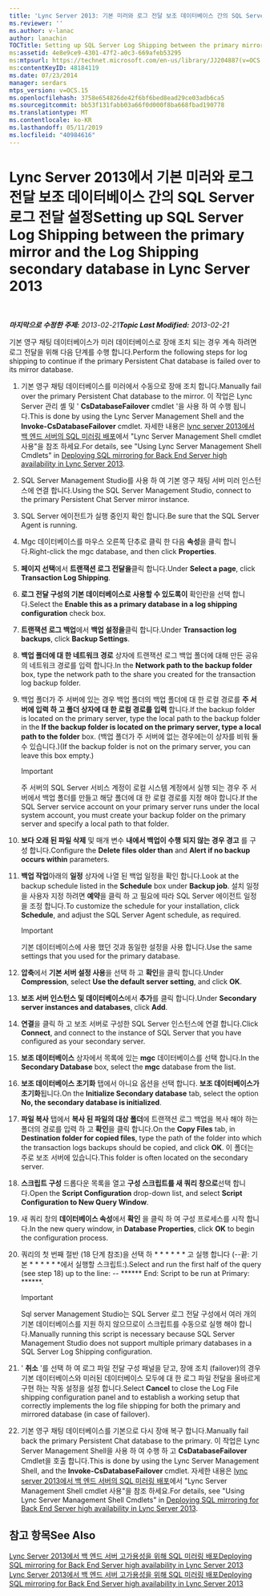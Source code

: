 ```yaml
---
title: 'Lync Server 2013: 기본 미러와 로그 전달 보조 데이터베이스 간의 SQL Server 로그 전달 설정'
ms.reviewer: ''
ms.author: v-lanac
author: lanachin
TOCTitle: Setting up SQL Server Log Shipping between the primary mirror and the Log Shipping secondary database
ms:assetid: 4e8e9ce9-4301-47f2-a0c3-669afeb53295
ms:mtpsurl: https://technet.microsoft.com/en-us/library/JJ204887(v=OCS.15)
ms:contentKeyID: 48184119
ms.date: 07/23/2014
manager: serdars
mtps_version: v=OCS.15
ms.openlocfilehash: 3758e654826de42f6bf6bed8ead29ce03adb6ca5
ms.sourcegitcommit: bb53f131fabb03a66f0d000f8ba668fbad190778
ms.translationtype: MT
ms.contentlocale: ko-KR
ms.lasthandoff: 05/11/2019
ms.locfileid: "40984616"
---
```

<div data-xmlns="http://www.w3.org/1999/xhtml">

<div class="topic" data-xmlns="http://www.w3.org/1999/xhtml" data-msxsl="urn:schemas-microsoft-com:xslt" data-cs="http://msdn.microsoft.com/en-us/">

<div data-asp="http://msdn2.microsoft.com/asp">

# <a name="setting-up-sql-server-log-shipping-between-the-primary-mirror-and-the-log-shipping-secondary-database-in-lync-server-2013"></a><span data-ttu-id="17966-102">Lync Server 2013에서 기본 미러와 로그 전달 보조 데이터베이스 간의 SQL Server 로그 전달 설정</span><span class="sxs-lookup"><span data-stu-id="17966-102">Setting up SQL Server Log Shipping between the primary mirror and the Log Shipping secondary database in Lync Server 2013</span></span>

</div>

<div id="mainSection">

<div id="mainBody">

<span> </span>

<span data-ttu-id="17966-103">_**마지막으로 수정한 주제:** 2013-02-21_</span><span class="sxs-lookup"><span data-stu-id="17966-103">_**Topic Last Modified:** 2013-02-21_</span></span>

<span data-ttu-id="17966-104">기본 영구 채팅 데이터베이스가 미러 데이터베이스로 장애 조치 되는 경우 계속 하려면 로그 전달을 위해 다음 단계를 수행 합니다.</span><span class="sxs-lookup"><span data-stu-id="17966-104">Perform the following steps for log shipping to continue if the primary Persistent Chat database is failed over to its mirror database.</span></span>

1.  <span data-ttu-id="17966-105">기본 영구 채팅 데이터베이스를 미러에서 수동으로 장애 조치 합니다.</span><span class="sxs-lookup"><span data-stu-id="17966-105">Manually fail over the primary Persistent Chat database to the mirror.</span></span> <span data-ttu-id="17966-106">이 작업은 Lync Server 관리 셸 및 ' **CsDatabaseFailover** cmdlet '을 사용 하 여 수행 됩니다.</span><span class="sxs-lookup"><span data-stu-id="17966-106">This is done by using the Lync Server Management Shell and the **Invoke-CsDatabaseFailover** cmdlet.</span></span> <span data-ttu-id="17966-107">자세한 내용은 [lync server 2013에서 백 엔드 서버의 SQL 미러링 배포](lync-server-2013-deploying-sql-mirroring-for-back-end-server-high-availability.md)에서 "Lync Server Management Shell cmdlet 사용"을 참조 하세요.</span><span class="sxs-lookup"><span data-stu-id="17966-107">For details, see "Using Lync Server Management Shell Cmdlets" in [Deploying SQL mirroring for Back End Server high availability in Lync Server 2013](lync-server-2013-deploying-sql-mirroring-for-back-end-server-high-availability.md).</span></span>

2.  <span data-ttu-id="17966-108">SQL Server Management Studio를 사용 하 여 기본 영구 채팅 서버 미러 인스턴스에 연결 합니다.</span><span class="sxs-lookup"><span data-stu-id="17966-108">Using the SQL Server Management Studio, connect to the primary Persistent Chat Server mirror instance.</span></span>

3.  <span data-ttu-id="17966-109">SQL Server 에이전트가 실행 중인지 확인 합니다.</span><span class="sxs-lookup"><span data-stu-id="17966-109">Be sure that the SQL Server Agent is running.</span></span>

4.  <span data-ttu-id="17966-110">Mgc 데이터베이스를 마우스 오른쪽 단추로 클릭 한 다음 **속성**을 클릭 합니다.</span><span class="sxs-lookup"><span data-stu-id="17966-110">Right-click the mgc database, and then click **Properties**.</span></span>

5.  <span data-ttu-id="17966-111">**페이지 선택**에서 **트랜잭션 로그 전달을**클릭 합니다.</span><span class="sxs-lookup"><span data-stu-id="17966-111">Under **Select a page**, click **Transaction Log Shipping**.</span></span>

6.  <span data-ttu-id="17966-112">**로그 전달 구성의 기본 데이터베이스로 사용할 수 있도록이** 확인란을 선택 합니다.</span><span class="sxs-lookup"><span data-stu-id="17966-112">Select the **Enable this as a primary database in a log shipping configuration** check box.</span></span>

7.  <span data-ttu-id="17966-113">**트랜잭션 로그 백업**에서 **백업 설정을**클릭 합니다.</span><span class="sxs-lookup"><span data-stu-id="17966-113">Under **Transaction log backups**, click **Backup Settings**.</span></span>

8.  <span data-ttu-id="17966-114">**백업 폴더에 대 한 네트워크 경로** 상자에 트랜잭션 로그 백업 폴더에 대해 만든 공유의 네트워크 경로를 입력 합니다.</span><span class="sxs-lookup"><span data-stu-id="17966-114">In the **Network path to the backup folder** box, type the network path to the share you created for the transaction log backup folder.</span></span>

9.  <span data-ttu-id="17966-115">백업 폴더가 주 서버에 있는 경우 백업 폴더의 백업 폴더에 대 한 로컬 경로를 **주 서버에 입력 하 고 폴더 상자에 대 한 로컬 경로를 입력** 합니다.</span><span class="sxs-lookup"><span data-stu-id="17966-115">If the backup folder is located on the primary server, type the local path to the backup folder in the **If the backup folder is located on the primary server, type a local path to the folder** box.</span></span> <span data-ttu-id="17966-116">(백업 폴더가 주 서버에 없는 경우에는이 상자를 비워 둘 수 있습니다.)</span><span class="sxs-lookup"><span data-stu-id="17966-116">(If the backup folder is not on the primary server, you can leave this box empty.)</span></span>
    
    <div>
    

    > [!IMPORTANT]  
    > <span data-ttu-id="17966-117">주 서버의 SQL Server 서비스 계정이 로컬 시스템 계정에서 실행 되는 경우 주 서버에서 백업 폴더를 만들고 해당 폴더에 대 한 로컬 경로를 지정 해야 합니다.</span><span class="sxs-lookup"><span data-stu-id="17966-117">If the SQL Server service account on your primary server runs under the local system account, you must create your backup folder on the primary server and specify a local path to that folder.</span></span>

    
    </div>

10. <span data-ttu-id="17966-118">**보다 오래 된 파일 삭제** 및 매개 변수 **내에서 백업이 수행 되지 않는 경우 경고** 를 구성 합니다.</span><span class="sxs-lookup"><span data-stu-id="17966-118">Configure the **Delete files older than** and **Alert if no backup occurs within** parameters.</span></span>

11. <span data-ttu-id="17966-119">**백업 작업**아래의 **일정** 상자에 나열 된 백업 일정을 확인 합니다.</span><span class="sxs-lookup"><span data-stu-id="17966-119">Look at the backup schedule listed in the **Schedule** box under **Backup job**.</span></span> <span data-ttu-id="17966-120">설치 일정을 사용자 지정 하려면 **예약**을 클릭 하 고 필요에 따라 SQL Server 에이전트 일정을 조정 합니다.</span><span class="sxs-lookup"><span data-stu-id="17966-120">To customize the schedule for your installation, click **Schedule**, and adjust the SQL Server Agent schedule, as required.</span></span>
    
    <div>
    

    > [!IMPORTANT]  
    > <span data-ttu-id="17966-121">기본 데이터베이스에 사용 했던 것과 동일한 설정을 사용 합니다.</span><span class="sxs-lookup"><span data-stu-id="17966-121">Use the same settings that you used for the primary database.</span></span>

    
    </div>

12. <span data-ttu-id="17966-122">**압축**에서 **기본 서버 설정 사용**을 선택 하 고 **확인**을 클릭 합니다.</span><span class="sxs-lookup"><span data-stu-id="17966-122">Under **Compression**, select **Use the default server setting**, and click **OK**.</span></span>

13. <span data-ttu-id="17966-123">**보조 서버 인스턴스 및 데이터베이스**에서 **추가**를 클릭 합니다.</span><span class="sxs-lookup"><span data-stu-id="17966-123">Under **Secondary server instances and databases**, click **Add**.</span></span>

14. <span data-ttu-id="17966-124">**연결**을 클릭 하 고 보조 서버로 구성한 SQL Server 인스턴스에 연결 합니다.</span><span class="sxs-lookup"><span data-stu-id="17966-124">Click **Connect**, and connect to the instance of SQL Server that you have configured as your secondary server.</span></span>

15. <span data-ttu-id="17966-125">**보조 데이터베이스** 상자에서 목록에 있는 **mgc** 데이터베이스를 선택 합니다.</span><span class="sxs-lookup"><span data-stu-id="17966-125">In the **Secondary Database** box, select the **mgc** database from the list.</span></span>

16. <span data-ttu-id="17966-126">**보조 데이터베이스 초기화** 탭에서 아니요 옵션을 선택 합니다. **보조 데이터베이스가 초기화**됩니다.</span><span class="sxs-lookup"><span data-stu-id="17966-126">On the **Initialize Secondary database** tab, select the option **No, the secondary database is initialized**.</span></span>

17. <span data-ttu-id="17966-127">**파일 복사** 탭에서 **복사 된 파일의 대상 폴더**에 트랜잭션 로그 백업을 복사 해야 하는 폴더의 경로를 입력 하 고 **확인**을 클릭 합니다.</span><span class="sxs-lookup"><span data-stu-id="17966-127">On the **Copy Files** tab, in **Destination folder for copied files**, type the path of the folder into which the transaction logs backups should be copied, and click **OK**.</span></span> <span data-ttu-id="17966-128">이 폴더는 주로 보조 서버에 있습니다.</span><span class="sxs-lookup"><span data-stu-id="17966-128">This folder is often located on the secondary server.</span></span>

18. <span data-ttu-id="17966-129">**스크립트 구성** 드롭다운 목록을 열고 **구성 스크립트를 새 쿼리 창으로**선택 합니다.</span><span class="sxs-lookup"><span data-stu-id="17966-129">Open the **Script Configuration** drop-down list, and select **Script Configuration to New Query Window**.</span></span>

19. <span data-ttu-id="17966-130">새 쿼리 창의 **데이터베이스 속성**에서 **확인** 을 클릭 하 여 구성 프로세스를 시작 합니다.</span><span class="sxs-lookup"><span data-stu-id="17966-130">In the new query window, in **Database Properties**, click **OK** to begin the configuration process.</span></span>

20. <span data-ttu-id="17966-131">쿼리의 첫 번째 절반 (18 단계 참조)을 선택 하 \* \* \* \* \* \* 고 실행 합니다 (--끝: 기본 \* \* \* \* \* \*에서 실행할 스크립트:).</span><span class="sxs-lookup"><span data-stu-id="17966-131">Select and run the first half of the query (see step 18) up to the line: -- \*\*\*\*\*\* End: Script to be run at Primary: \*\*\*\*\*\*.</span></span>
    
    <div>
    

    > [!IMPORTANT]  
    > <span data-ttu-id="17966-132">Sql server Management Studio는 SQL Server 로그 전달 구성에서 여러 개의 기본 데이터베이스를 지원 하지 않으므로이 스크립트를 수동으로 실행 해야 합니다.</span><span class="sxs-lookup"><span data-stu-id="17966-132">Manually running this script is necessary because SQL Server Management Studio does not support multiple primary databases in a SQL Server Log Shipping configuration.</span></span>

    
    </div>

21. <span data-ttu-id="17966-133">' **취소** '를 선택 하 여 로그 파일 전달 구성 패널을 닫고, 장애 조치 (failover)의 경우 기본 데이터베이스와 미러된 데이터베이스 모두에 대 한 로그 파일 전달을 올바르게 구현 하는 작동 설정을 설정 합니다.</span><span class="sxs-lookup"><span data-stu-id="17966-133">Select **Cancel** to close the Log File shipping configuration panel and to establish a working setup that correctly implements the log file shipping for both the primary and mirrored database (in case of failover).</span></span>

22. <span data-ttu-id="17966-134">기본 영구 채팅 데이터베이스를 기본으로 다시 장애 복구 합니다.</span><span class="sxs-lookup"><span data-stu-id="17966-134">Manually fail back the primary Persistent Chat database to the primary.</span></span> <span data-ttu-id="17966-135">이 작업은 Lync Server Management Shell을 사용 하 여 수행 하 고 **CsDatabaseFailover** Cmdlet을 호출 합니다.</span><span class="sxs-lookup"><span data-stu-id="17966-135">This is done by using the Lync Server Management Shell, and the **Invoke-CsDatabaseFailover** cmdlet.</span></span> <span data-ttu-id="17966-136">자세한 내용은 [lync server 2013에서 백 엔드 서버의 SQL 미러링 배포](lync-server-2013-deploying-sql-mirroring-for-back-end-server-high-availability.md)에서 "Lync Server Management Shell cmdlet 사용"을 참조 하세요.</span><span class="sxs-lookup"><span data-stu-id="17966-136">For details, see "Using Lync Server Management Shell Cmdlets" in [Deploying SQL mirroring for Back End Server high availability in Lync Server 2013](lync-server-2013-deploying-sql-mirroring-for-back-end-server-high-availability.md).</span></span>

<div>

## <a name="see-also"></a><span data-ttu-id="17966-137">참고 항목</span><span class="sxs-lookup"><span data-stu-id="17966-137">See Also</span></span>


[<span data-ttu-id="17966-138">Lync Server 2013에서 백 엔드 서버 고가용성을 위해 SQL 미러링 배포</span><span class="sxs-lookup"><span data-stu-id="17966-138">Deploying SQL mirroring for Back End Server high availability in Lync Server 2013</span></span>](lync-server-2013-deploying-sql-mirroring-for-back-end-server-high-availability.md)  
[<span data-ttu-id="17966-139">Lync Server 2013에서 백 엔드 서버 고가용성을 위해 SQL 미러링 배포</span><span class="sxs-lookup"><span data-stu-id="17966-139">Deploying SQL mirroring for Back End Server high availability in Lync Server 2013</span></span>](lync-server-2013-deploying-sql-mirroring-for-back-end-server-high-availability.md)  
  

</div>

</div>

<span> </span>

</div>

</div>

</div>

